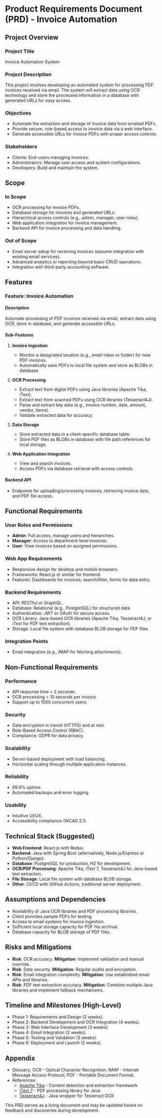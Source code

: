 # Product Requirements Document (PRD) - Invoice Automation

## Project Overview

### Project Title
Invoice Automation System

### Project Description
This project involves developing an automated system for processing PDF invoices received via email. The system will extract data using OCR technology and store the processed information in a database with generated URLs for easy access.

### Objectives
- Automate the extraction and storage of invoice data from emailed PDFs.
- Provide secure, role-based access to invoice data via a web interface.
- Generate accessible URLs for invoice PDFs with proper access controls.

### Stakeholders
- Clients: End-users managing invoices.
- Administrators: Manage user access and system configurations.
- Developers: Build and maintain the system.

## Scope

### In Scope
- OCR processing for invoice PDFs.
- Database storage for invoices and generated URLs.
- Hierarchical access controls (e.g., admin, manager, user roles).
- Web application integration for invoice management.
- Backend API for invoice processing and data handling.

### Out of Scope
- Email server setup for receiving invoices (assume integration with existing email services).
- Advanced analytics or reporting beyond basic CRUD operations.
- Integration with third-party accounting software.

## Features

### Feature: Invoice Automation

#### Description
Automate processing of PDF invoices received via email, extract data using OCR, store in database, and generate accessible URLs.

#### Sub-Features
1. **Invoice Ingestion**
   - Monitor a designated location (e.g., email inbox or folder) for new PDF invoices.
   - Automatically save PDFs to local file system and store as BLOBs in database.

2. **OCR Processing**
   - Extract text from digital PDFs using Java libraries (Apache Tika, iText).
   - Extract text from scanned PDFs using OCR libraries (Tesseract4J).
   - Parse and extract key data (e.g., invoice number, date, amount, vendor, items).
   - Validate extracted data for accuracy.

3. **Data Storage**
   - Store extracted data in a client-specific database table.
   - Store PDF files as BLOBs in database with file path references for local storage.

4. **Web Application Integration**
   - View and search invoices.
   - Access PDFs via database retrieval with access controls.

#### Backend API
- Endpoints for uploading/processing invoices, retrieving invoice data, and PDF file access.

## Functional Requirements

### User Roles and Permissions
- **Admin**: Full access, manage users and hierarchies.
- **Manager**: Access to department-level invoices.
- **User**: View invoices based on assigned permissions.

### Web App Requirements
- Responsive design for desktop and mobile browsers.
- Frameworks: React.js or similar for frontend.
- Features: Dashboards for invoices, search/filter, forms for data entry.

### Backend Requirements
- API: RESTful or GraphQL.
- Database: Relational (e.g., PostgreSQL) for structured data.
- Authentication: JWT or OAuth for secure access.
- OCR Library: Java-based OCR libraries (Apache Tika, Tesseract4J, or iText for PDF text extraction).
- Storage: Local file system with database BLOB storage for PDF files.

### Integration Points
- Email integration (e.g., IMAP for fetching attachments).

## Non-Functional Requirements

### Performance
- API response time < 2 seconds.
- OCR processing < 10 seconds per invoice.
- Support up to 1000 concurrent users.

### Security
- Data encryption in transit (HTTPS) and at rest.
- Role-Based Access Control (RBAC).
- Compliance: GDPR for data privacy.

### Scalability
- Server-based deployment with load balancing.
- Horizontal scaling through multiple application instances.

### Reliability
- 99.9% uptime.
- Automated backups and error logging.

### Usability
- Intuitive UI/UX.
- Accessibility compliance (WCAG 2.1).

## Technical Stack (Suggested)
- **Web Frontend**: React.js with Redux.
- **Backend**: Java with Spring Boot (alternatively, Node.js/Express or Python/Django).
- **Database**: PostgreSQL for production, H2 for development.
- **OCR/PDF Processing**: Apache Tika, iText 7, Tesseract4J for Java-based text extraction.
- **File Storage**: Local file system with database BLOB storage.
- **Other**: CI/CD with GitHub Actions, traditional server deployment.

## Assumptions and Dependencies
- Availability of Java OCR libraries and PDF processing libraries.
- Client provides sample PDFs for testing.
- Access to email systems for invoice ingestion.
- Sufficient local storage capacity for PDF file archival.
- Database capacity for BLOB storage of PDF files.

## Risks and Mitigations
- **Risk**: OCR accuracy. **Mitigation**: Implement validation and manual override.
- **Risk**: Data security. **Mitigation**: Regular audits and encryption.
- **Risk**: Email integration complexity. **Mitigation**: Use established email APIs and libraries.
- **Risk**: PDF text extraction accuracy. **Mitigation**: Combine multiple Java libraries and implement fallback mechanisms.

## Timeline and Milestones (High-Level)
- Phase 1: Requirements and Design (2 weeks).
- Phase 2: Backend Development and OCR Integration (4 weeks).
- Phase 3: Web Interface Development (3 weeks).
- Phase 4: Email Integration (2 weeks).
- Phase 5: Testing and Validation (3 weeks).
- Phase 6: Deployment and Launch (2 weeks).

## Appendix
- Glossary: OCR - Optical Character Recognition; IMAP - Internet Message Access Protocol; PDF - Portable Document Format.
- References: 
  - [Apache Tika](https://tika.apache.org/) - Content detection and extraction framework
  - [iText 7](https://itextpdf.com/itext-7) - PDF processing library for Java
  - [Tesseract4J](https://github.com/tesseract4java/tesseract4java) - Java wrapper for Tesseract OCR

This PRD serves as a living document and may be updated based on feedback and discoveries during development.
